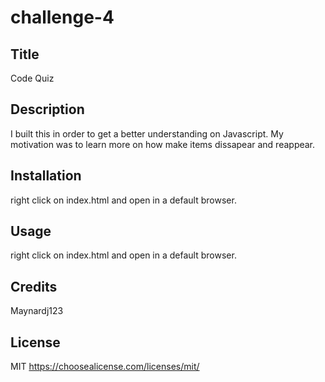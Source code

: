 # challenge-4


  ## Title
  Code Quiz



  ## Description
  I built this in order to get a better understanding on Javascript. My motivation was to learn more on how make items dissapear and reappear.



  ## Installation
  right click on index.html and open in a default browser.

  ## Usage
  right click on index.html and open in a default browser.



  ## Credits
  Maynardj123


  ## License
  MIT
  https://choosealicense.com/licenses/mit/
